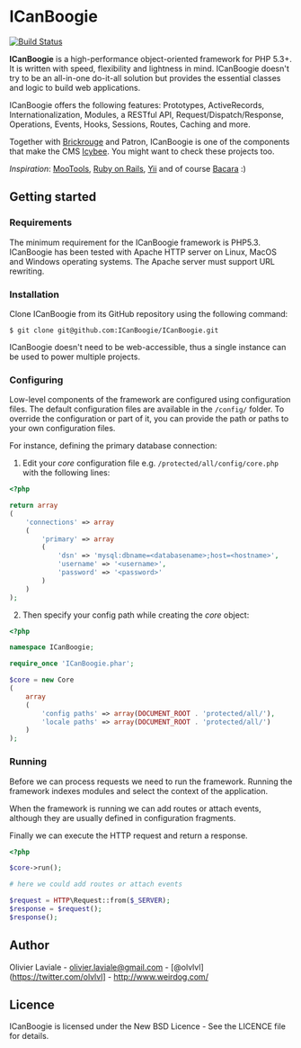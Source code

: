 ICanBoogie
==========

[![Build Status](https://secure.travis-ci.org/ICanBoogie/ICanBoogie.png?branch=master)](http://travis-ci.org/ICanBoogie/ICanBoogie)

__ICanBoogie__ is a high-performance object-oriented framework for PHP 5.3+. It is written
with speed, flexibility and lightness in mind. ICanBoogie doesn't try to be an all-in-one do-it-all
solution but provides the essential classes and logic to build web applications.

ICanBoogie offers the following features: Prototypes, ActiveRecords, Internationalization,
Modules, a RESTful API, Request/Dispatch/Response, Operations, Events, Hooks, Sessions, Routes,
Caching and more.

Together with [Brickrouge](http://brickrouge.org) and Patron, ICanBoogie is one of the
components that make the CMS [Icybee](http://icybee.org). You might want to check these
projects too.

*Inspiration*: [MooTools](http://mootools.net/), [Ruby on Rails](http://rubyonrails.org),
[Yii](http://www.yiiframework.com) and of course [Bacara](http://www.youtube.com/watch?v=KGuFn0RPgaE) :)



Getting started
---------------

### Requirements

The minimum requirement for the ICanBoogie framework is PHP5.3. ICanBoogie has been tested with
Apache HTTP server on Linux, MacOS and Windows operating systems. The Apache server must support
URL rewriting.


### Installation

Clone ICanBoogie from its GitHub repository using the following command:

	$ git clone git@github.com:ICanBoogie/ICanBoogie.git

ICanBoogie doesn't need to be web-accessible, thus a single instance can be used to power multiple
projects.


### Configuring

Low-level components of the framework are configured using configuration files. The default
configuration files are available in the `/config/` folder. To override the configuration or part
of it, you can provide the path or paths to your own configuration files.

For instance, defining the primary database connection:

1. Edit your _core_ configuration file e.g. `/protected/all/config/core.php` with the following
lines:

```php
<?php

return array
(
	'connections' => array
	(
		'primary' => array
		(
			'dsn' => 'mysql:dbname=<databasename>;host=<hostname>',
			'username' => '<username>',
			'password' => '<password>'
		)
	)
);
```

2. Then specify your config path while creating the _core_ object:

```php
<?php

namespace ICanBoogie;

require_once 'ICanBoogie.phar';

$core = new Core
(
	array
	(
		'config paths' => array(DOCUMENT_ROOT . 'protected/all/'),
		'locale paths' => array(DOCUMENT_ROOT . 'protected/all/')
	)
);
```

### Running

Before we can process requests we need to run the framework. Running the framework indexes
modules and select the context of the application.

When the framework is running we can add routes or attach events, although they are usually
defined in configuration fragments.

Finally we can execute the HTTP request and return a response.

```php
<?php

$core->run();

# here we could add routes or attach events

$request = HTTP\Request::from($_SERVER);
$response = $request();
$response();
```




Author
------

Olivier Laviale - <olivier.laviale@gmail.com> - [@olvlvl](https://twitter.com/olvlvl] - <http://www.weirdog.com/>



Licence
-------

ICanBoogie is licensed under the New BSD Licence - See the LICENCE file for details.